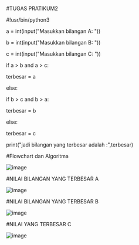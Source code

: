 #TUGAS PRATIKUM2

#!usr/bin/python3


a = int(input("Masukkan bilangan A:  "))

b = int(input("Masukkan bilangan B:  "))

c = int(input("Masukkan bilangan C:  "))


if a > b and a > c:

   terbesar = a
   
else:

   if b > c and b > a:
   
   terbesar = b
   
   else:
    
   terbesar = c

print("jadi bilangan yang terbesar adalah :",terbesar)

#Flowchart dan Algoritma

![image](https://user-images.githubusercontent.com/56722786/68359499-e1389200-00d0-11ea-9e00-28e8464ed46d.png)


#NILAI BILANGAN YANG TERBESAR A

![image](https://user-images.githubusercontent.com/56722786/68357050-f7425480-00c8-11ea-89cd-6f0f0b58fb7b.png)

#NILAI BILANGAN YANG TERBESAR B

![image](https://user-images.githubusercontent.com/56722786/68357191-5f913600-00c9-11ea-99d4-31752690174f.png)

#NILAI YANG TERBESAR C

![image](https://user-images.githubusercontent.com/56722786/68357395-0fff3a00-00ca-11ea-99e7-a2a64687c510.png)















